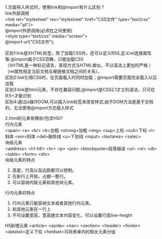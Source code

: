 1.页面导入样式时，使用link和@import有什么区别？    
link外部调用  
&#60;link rel="stylesheet" rev="stylesheet" href="CSS文件" type="text/css" media="all"/&#62;     
@import外部调用(必须在<style></style>之间使用)    
&#60;style type="text/css" media="screen"&#62;                                  
@import url("CSS文件");        
</style>        
区别1:link是XHTML标签，除了加载CSS外，还可以定义RSS,定义rel连接属性等;@import属于CSS范畴，只能加载CSS      
（XHTML是一种标记语言，表现方式与HTML类似，不过语法上更加的严格   ） 
（rel属性规定当前文档与被链接文档之间的关系）。	   
区别2:link引用CSS时，在页面载入时同时加载；@import需要页面完全载入以后加载   
区别3:link是html元素，不存在兼容问题;@import是CSS2.1才又的语法，只可在IE5+才能识别       
区别4:通过js操作DOM,可以插入link标签来改变样式;由于DOM方法是基于文档的，无法使用@import方式插入样式        
    
2.html的元素有哪些(包含H5)?    
行内元素    
&#60;span&#62; &#60;a&#62; &#60;br&#62; &#60;b&#62;加粗 &#60;strong&#62;加粗 &#60;img&#62; &#60;sup&#62;上标 &#60;sub&#62;下标 &#60;i&#62;斜体 &#60;em&#62;斜体 &#60;del&#62;删除线 &#60;u&#62;下划线 &#60;input&#62; &#60;textarea&#62; &#60;selec&#62;   
块级元素   
&#60;address&#62; &#60;h1-h6&#62; &#60;hr&#62; &#60;p&#62; &#60;pre&#62; &#60;blockquote&#62;段落缩进 &#60;ul&#62; &#60;ol&#62; &#60;dl&#62; &#60;table&#62; &#60;form&#62; &#60;div&#62;     
块级元素的特点   
1. 高度，行高以及边距都可以控制。
2. 在新行上开始，占据一整行。
3. 可以容纳内联元素和其他块元素。

行内元素的特点
1. 行内元素只能容纳文本或者其他行内元素。
2. 和其他元素在一行上
3. 不可设置宽高，宽高随文本内容变化，可以设置行高line-height

H5新增元素
&#60;article&#62; &#60;aside&#62; &#60;nav&#62; &#60;section&#62; &#60;header&#62; &#60;footer&#62; &#60;datalist&#62;定义下拉 &#60;fieldset&#62;可将表单内的相关元素分组

